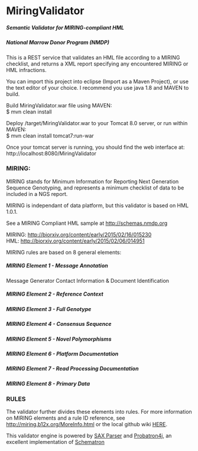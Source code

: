 # MiringValidator  
##### Semantic Validator for MIRING-compliant HML  
##### National Marrow Donor Program (NMDP)  
  
This is a REST service that validates an HML file according to a MIRING checklist, and returns a XML report specifying any encountered MIRING or HML infractions.  
  
You can import this project into eclipse (Import as a Maven Project), or use the text editor of your choice.  I recommend you use java 1.8 and MAVEN to build.  
  
Build MiringValidator.war file using MAVEN:  
$ mvn clean install  
  
Deploy /target/MiringValidator.war to your Tomcat 8.0 server, or run within MAVEN:  
$ mvn clean install tomcat7:run-war  
  
Once your tomcat server is running, you should find the web interface at:  
http://localhost:8080/MiringValidator  
  
### MIRING:  
  
MIRING stands for Minimum Information for Reporting Next Generation Sequence Genotyping, and represents a minimum checklist of data to be included in a NGS report.  
  
MIRING is independant of data platform, but this validator is based on HML 1.0.1.  
  
See a MIRING Compliant HML sample at http://schemas.nmdp.org  
  
MIRING: http://biorxiv.org/content/early/2015/02/16/015230  
HML: http://biorxiv.org/content/early/2015/02/06/014951  
  
MIRING rules are based on 8 general elements:  
  
##### MIRING Element 1 - Message Annotation  
Message Generator Contact Information & Document Identification  
  
##### MIRING Element 2 - Reference Context  
##### MIRING Element 3 - Full Genotype  
##### MIRING Element 4 - Consensus Sequence  
##### MIRING Element 5 - Novel Polymorphisms  
##### MIRING Element 6 - Platform Documentation  
##### MIRING Element 7 - Read Processing Documentation  
##### MIRING Element 8 - Primary Data  

  
### RULES  
  
The validator further divides these elements into rules.  For more information on MIRING elements and a rule ID reference, see http://miring.b12x.org/MoreInfo.html or the local github wiki [HERE](https://github.com/nmdp-bioinformatics/MiringValidator/wiki/Rules).

  
  
This validator engine is powered by [SAX Parser](http://docs.oracle.com/javase/7/docs/api/javax/xml/parsers/SAXParser.html) and [Probatron4j](http://www.probatron.org/probatron4j.html), an excellent implementation of [Schematron](http://www.schematron.com/)













